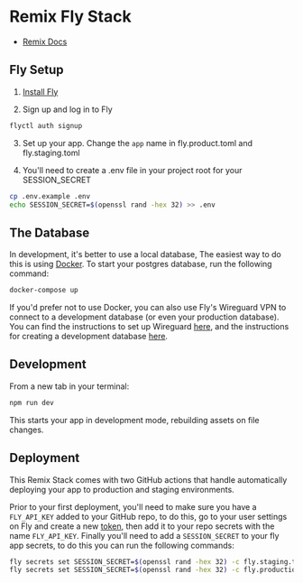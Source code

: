 # Remix Fly Stack

- [Remix Docs](https://remix.run/docs)

## Fly Setup

1. [Install Fly](https://fly.io/docs/getting-started/installing-flyctl/)

2. Sign up and log in to Fly

```sh
flyctl auth signup
```

3. Set up your app. Change the `app` name in fly.product.toml and fly.staging.toml

4. You'll need to create a .env file in your project root for your SESSION_SECRET

```sh
cp .env.example .env
echo SESSION_SECRET=$(openssl rand -hex 32) >> .env
```

## The Database

In development, it's better to use a local database, The easiest way to do this is using [Docker][docker]. To start your postgres database, run the following command:

```sh
docker-compose up
```

If you'd prefer not to use Docker, you can also use Fly's Wireguard VPN to connect to a development database (or even your production database). You can find the instructions to set up Wireguard [here][fly_wireguard], and the instructions for creating a development database [here][fly_postgres].

## Development

From a new tab in your terminal:

```sh
npm run dev
```

This starts your app in development mode, rebuilding assets on file changes.

## Deployment

This Remix Stack comes with two GitHub actions that handle automatically deploying your app to production and staging environments.

Prior to your first deployment, you'll need to make sure you have a `FLY_API_KEY` added to your GitHub repo, to do this, go to your user settings on Fly and create a new [token][fly_new_access_token], then add it to your repo secrets with the name `FLY_API_KEY`. Finally you'll need to add a `SESSION_SECRET` to your fly app secrets, to do this you can run the following commands:

```sh
fly secrets set SESSION_SECRET=$(openssl rand -hex 32) -c fly.staging.toml
fly secrets set SESSION_SECRET=$(openssl rand -hex 32) -c fly.production.toml
```

[docker]: https://www.docker.com/get-started
[fly_wireguard]: https://fly.io/docs/reference/private-networking/#install-your-wireguard-app
[fly_postgres]: https://fly.io/docs/reference/postgres/
[fly_new_access_token]: https://web.fly.io/user/personal_access_tokens/new
